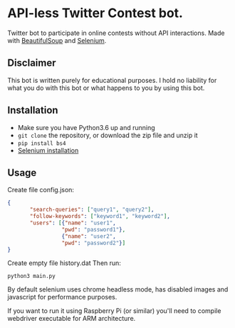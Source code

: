 # API-less Twitter Contest bot.

Twitter bot to participate in online contests without API interactions.
Made with [BeautifulSoup](https://www.crummy.com/software/BeautifulSoup/bs4/doc/) and [Selenium](http://www.seleniumhq.org/).

## Disclaimer

This bot is written purely for educational purposes. I hold no liability for what you do with this bot or what happens to you by using this bot.

## Installation
 * Make sure you have Python3.6 up and running
 * `git clone` the repository, or download the zip file and unzip it
 * `pip install bs4`
 * [Selenium installation](https://selenium-python.readthedocs.io/installation.html)

 ## Usage
 Create file config.json:
 ```json
 {
        "search-queries": ["query1", "query2"],
        "follow-keywords": ["keyword1", "keyword2"],
        "users": [{"name": "user1",
                  "pwd": "password1"},
                  {"name": "user2",
                  "pwd": "password2"}]
}
```
Create empty file history.dat
Then run:
```shell
python3 main.py
 ```

By default selenium uses chrome headless mode, has disabled images and javascript for performance purposes. 

If you want to run it using Raspberry Pi (or similar) you'll need to compile webdriver executable for ARM architecture.
